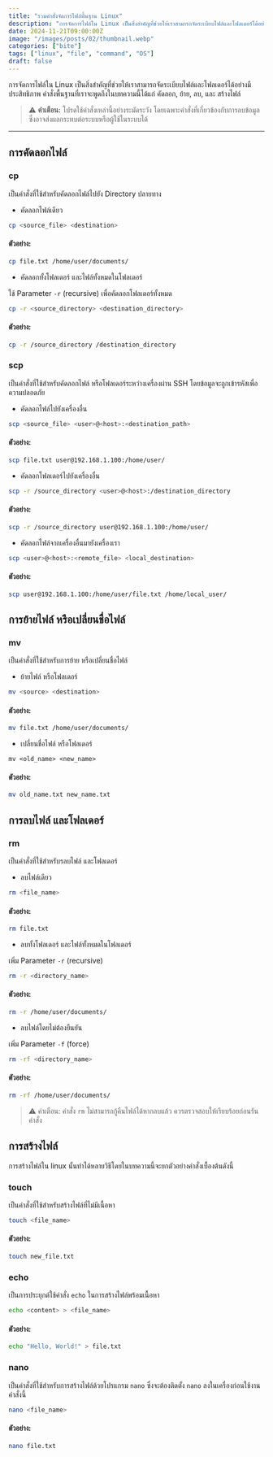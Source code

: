 ```yaml
---
title: "รวมคำสั่งจัดการไฟล์พื้นฐาน Linux"
description: "การจัดการไฟล์ใน Linux เป็นสิ่งสำคัญที่ช่วยให้เราสามารถจัดระเบียบไฟล์และโฟลเดอร์ได้อย่างมีประสิทธิภาพ"
date: 2024-11-21T09:00:00Z
image: "/images/posts/02/thumbnail.webp"
categories: ["bite"]
tags: ["linux", "file", "command", "OS"]
draft: false
---
```


การจัดการไฟล์ใน Linux เป็นสิ่งสำคัญที่ช่วยให้เราสามารถจัดระเบียบไฟล์และโฟลเดอร์ได้อย่างมีประสิทธิภาพ คำสั่งพื้นฐานที่เราจะพูดถึงในบทความนี้ได้แก่ คัดลอก, ย้าย, ลบ, และ สร้างไฟล์

> ⚠️ **คำเตือน:** โปรดใช้คำสั่งเหล่านี้อย่างระมัดระวัง โดยเฉพาะคำสั่งที่เกี่ยวข้องกับการลบข้อมูล ซึ่งอาจส่งผลกระทบต่อระบบหรือผู้ใช้ในระบบได้

---

## การคัดลอกไฟล์

### cp

เป็นคำสั่งที่ใช้สำหรับคัดลอกไฟล์ไปยัง Directory ปลายทาง

- คัดลอกไฟล์เดียว

```bash
cp <source_file> <destination>
```

#### ตัวอย่าง:

```bash
cp file.txt /home/user/documents/
```

- คัดลอกทั้งโฟลเดอร์ และไฟล์ทั้งหมดในโฟลเดอร์

ใช้ Parameter `-r` (recursive) เพื่อคัดลอกโฟลเดอร์ทั้งหมด

```bash
cp -r <source_directory> <destination_directory>
```

#### ตัวอย่าง:

```bash
cp -r /source_directory /destination_directory
```

### scp

เป็นคำสั่งที่ใช้สำหรับคัดลอกไฟล์ หรือโฟลเดอร์ระหว่างเครื่องผ่าน SSH โดยข้อมูลจะถูกเข้ารหัสเพื่อความปลอดภัย

- คัดลอกไฟล์ไปยังเครื่องอื่น

```bash
scp <source_file> <user>@<host>:<destination_path>
```

#### ตัวอย่าง:

```bash
scp file.txt user@192.168.1.100:/home/user/
```

- คัดลอกโฟลเดอร์ไปยังเครื่องอื่น

```bash
scp -r /source_directory <user>@<host>:/destination_directory
```

#### ตัวอย่าง:

```bash
scp -r /source_directory user@192.168.1.100:/home/user/
```

- คัดลอกไฟล์จากเครื่องอื่นมายังเครื่องเรา

```bash
scp <user>@<host>:<remote_file> <local_destination>
```

#### ตัวอย่าง:

```bash
scp user@192.168.1.100:/home/user/file.txt /home/local_user/
```

## การย้ายไฟล์ หรือเปลี่ยนชื่อไฟล์

### mv

เป็นคำสั่งที่ใช้สำหรับการย้าย หรือเปลี่ยนชื่อไฟล์

- ย้ายไฟล์ หรือโฟลเดอร์

```bash
mv <source> <destination>
```

#### ตัวอย่าง:

```bash
mv file.txt /home/user/documents/
```

- เปลี่ยนชื่อไฟล์ หรือโฟลเดอร์

```
mv <old_name> <new_name>
```

#### ตัวอย่าง:

```bash
mv old_name.txt new_name.txt
```

## การลบไฟล์ และโฟลเดอร์

### rm

เป็นคำสั่งที่ใช้สำหรับรลบไฟล์ และโฟลเดอร์

- ลบไฟล์เดียว

```bash
rm <file_name>
```

#### ตัวอย่าง:

```bash
rm file.txt
```

- ลบทั้งโฟลเดอร์ และไฟล์ทั้งหมดในโฟลเดอร์

เพิ่ม Parameter `-r` (recursive)

```bash
rm -r <directory_name>
```

#### ตัวอย่าง:

```bash
rm -r /home/user/documents/
```

- ลบไฟล์โดยไม่ต้องยืนยัน

เพิ่ม Parameter `-f` (force)

```bash
rm -rf <directory_name>
```

#### ตัวอย่าง:

```bash
rm -rf /home/user/documents/
```

> ⚠️ คำเตือน: คำสั่ง `rm` ไม่สามารถกู้คืนไฟล์ได้หากลบแล้ว
> ควรตรวจสอบให้เรียบร้อยก่อนรันคำสั่ง

## การสร้างไฟล์

การสร้างไฟล์ใน linux นั้นทำได้หลายวิธีโดยในบทความนี้จะยกตัวอย่างคำสั่งเบื้องต้นดังนี้

### touch

เป็นคำสั่งที่ใช้สำหรับสร้างไฟล์ที่ไม่มีเนื้อหา

```bash
touch <file_name>
```

#### ตัวอย่าง:

```bash
touch new_file.txt
```

### echo

เป็นการประยุกต์ใช้คำสั่ง `echo` ในการสร้างไฟล์พร้อมเนื้อหา

```bash
echo <content> > <file_name>
```

#### ตัวอย่าง:

```bash
echo "Hello, World!" > file.txt
```

### nano

เป็นคำสั่งที่ใช้สำหรับการสร้างไฟล์ด้วยโปรแกรม `nano` ซึ่งจะต้องติดตั้ง `nano` ลงในเครื่องก่อนใช้งานคำสั่งนี้

```bash
nano <file_name>
```

#### ตัวอย่าง:

```bash
nano file.txt
```
